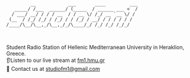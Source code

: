 ```
         __            ___       ____         ___
   _____/ /___  ______/ (_____  / ______ ___ <  /
  / ___/ __/ / / / __  / / __ \/ /_/ __ `__ \/ / 
 (__  / /_/ /_/ / /_/ / / /_/ / __/ / / / / / /  
/____/\__/\__,_/\__,_/_/\____/_/ /_/ /_/ /_/_/   
                                                 
```
<br/>                                         
Student Radio Station of Hellenic Mediterranean University in Heraklion, Greece.<br/>
👂Listen to our live stream at <a href="https://fm1.hmu.gr">fm1.hmu.gr</a><br/>
📧 Contact us at <a href="mailto:studiofm1@gmail.com">studiofm1@gmail.com</a>
